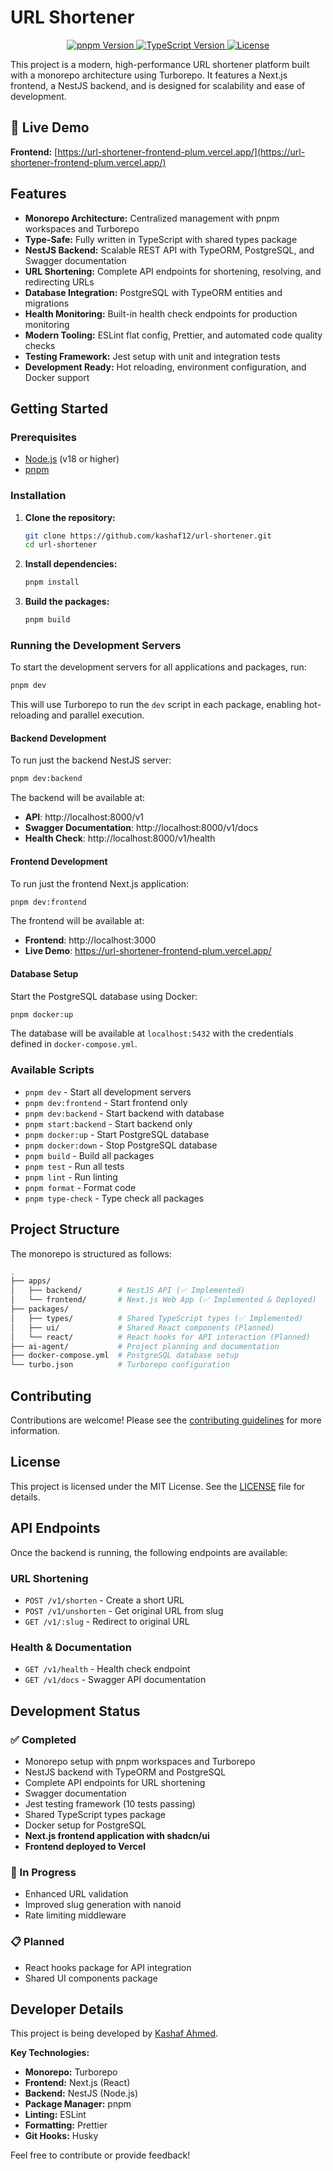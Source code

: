 # URL Shortener

<p align="center">
  <a href="#readme">
    <img src="https://img.shields.io/badge/pnpm-v9.0.0-blue?style=for-the-badge&logo=pnpm" alt="pnpm Version" />
  </a>
  <a href="#readme">
    <img src="https://img.shields.io/badge/TypeScript-v5.8.3-blue?style=for-the-badge&logo=typescript" alt="TypeScript Version" />
  </a>
  <a href="#readme">
    <img src="https://img.shields.io/badge/License-MIT-blue.svg?style=for-the-badge" alt="License" />
  </a>
</p>

This project is a modern, high-performance URL shortener platform built with a monorepo architecture
using Turborepo. It features a Next.js frontend, a NestJS backend, and is designed for scalability
and ease of development.

## 🚀 Live Demo

**Frontend:**
[https://url-shortener-frontend-plum.vercel.app/](https://url-shortener-frontend-plum.vercel.app/)

## Features

- **Monorepo Architecture:** Centralized management with pnpm workspaces and Turborepo
- **Type-Safe:** Fully written in TypeScript with shared types package
- **NestJS Backend:** Scalable REST API with TypeORM, PostgreSQL, and Swagger documentation
- **URL Shortening:** Complete API endpoints for shortening, resolving, and redirecting URLs
- **Database Integration:** PostgreSQL with TypeORM entities and migrations
- **Health Monitoring:** Built-in health check endpoints for production monitoring
- **Modern Tooling:** ESLint flat config, Prettier, and automated code quality checks
- **Testing Framework:** Jest setup with unit and integration tests
- **Development Ready:** Hot reloading, environment configuration, and Docker support

## Getting Started

### Prerequisites

- [Node.js](https://nodejs.org/en/) (v18 or higher)
- [pnpm](https://pnpm.io/)

### Installation

1.  **Clone the repository:**

    ```bash
    git clone https://github.com/kashaf12/url-shortener.git
    cd url-shortener
    ```

2.  **Install dependencies:**

    ```bash
    pnpm install
    ```

3.  **Build the packages:**

    ```bash
    pnpm build
    ```

### Running the Development Servers

To start the development servers for all applications and packages, run:

```bash
pnpm dev
```

This will use Turborepo to run the `dev` script in each package, enabling hot-reloading and parallel
execution.

#### Backend Development

To run just the backend NestJS server:

```bash
pnpm dev:backend
```

The backend will be available at:

- **API**: http://localhost:8000/v1
- **Swagger Documentation**: http://localhost:8000/v1/docs
- **Health Check**: http://localhost:8000/v1/health

#### Frontend Development

To run just the frontend Next.js application:

```bash
pnpm dev:frontend
```

The frontend will be available at:

- **Frontend**: http://localhost:3000
- **Live Demo**: https://url-shortener-frontend-plum.vercel.app/

#### Database Setup

Start the PostgreSQL database using Docker:

```bash
pnpm docker:up
```

The database will be available at `localhost:5432` with the credentials defined in
`docker-compose.yml`.

### Available Scripts

- `pnpm dev` - Start all development servers
- `pnpm dev:frontend` - Start frontend only
- `pnpm dev:backend` - Start backend with database
- `pnpm start:backend` - Start backend only
- `pnpm docker:up` - Start PostgreSQL database
- `pnpm docker:down` - Stop PostgreSQL database
- `pnpm build` - Build all packages
- `pnpm test` - Run all tests
- `pnpm lint` - Run linting
- `pnpm format` - Format code
- `pnpm type-check` - Type check all packages

## Project Structure

The monorepo is structured as follows:

```bash
.
├── apps/
│   ├── backend/        # NestJS API (✅ Implemented)
│   └── frontend/       # Next.js Web App (✅ Implemented & Deployed)
├── packages/
│   ├── types/          # Shared TypeScript types (✅ Implemented)
│   ├── ui/             # Shared React components (Planned)
│   └── react/          # React hooks for API interaction (Planned)
├── ai-agent/           # Project planning and documentation
├── docker-compose.yml  # PostgreSQL database setup
└── turbo.json          # Turborepo configuration
```

## Contributing

Contributions are welcome! Please see the [contributing guidelines](CONTRIBUTING.md) for more
information.

## License

This project is licensed under the MIT License. See the [LICENSE](LICENSE) file for details.

## API Endpoints

Once the backend is running, the following endpoints are available:

### URL Shortening

- `POST /v1/shorten` - Create a short URL
- `POST /v1/unshorten` - Get original URL from slug
- `GET /v1/:slug` - Redirect to original URL

### Health & Documentation

- `GET /v1/health` - Health check endpoint
- `GET /v1/docs` - Swagger API documentation

## Development Status

### ✅ Completed

- Monorepo setup with pnpm workspaces and Turborepo
- NestJS backend with TypeORM and PostgreSQL
- Complete API endpoints for URL shortening
- Swagger documentation
- Jest testing framework (10 tests passing)
- Shared TypeScript types package
- Docker setup for PostgreSQL
- **Next.js frontend application with shadcn/ui**
- **Frontend deployed to Vercel**

### 🚧 In Progress

- Enhanced URL validation
- Improved slug generation with nanoid
- Rate limiting middleware

### 📋 Planned

- React hooks package for API integration
- Shared UI components package

## Developer Details

This project is being developed by [Kashaf Ahmed](https://github.com/kashaf12).

**Key Technologies:**

- **Monorepo:** Turborepo
- **Frontend:** Next.js (React)
- **Backend:** NestJS (Node.js)
- **Package Manager:** pnpm
- **Linting:** ESLint
- **Formatting:** Prettier
- **Git Hooks:** Husky

Feel free to contribute or provide feedback!
